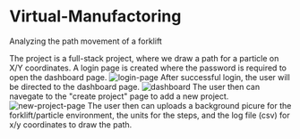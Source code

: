 # Virtual-Manufactoring
Analyzing the path movement of a forklift

The project is a full-stack project, where we draw a path for a particle on X/Y coordinates. 
A login page is created where the password is required to open the dashboard page. 
![login-page](https://user-images.githubusercontent.com/97854234/195269211-535b128d-f4d5-48c7-97e5-b96ee1d378cf.png)
After successful login, the user will be directed to the dashboard page.
![dashboard](https://user-images.githubusercontent.com/97854234/195269233-ce8fb3f1-0583-4b76-9ee4-f6f2bafdf9d4.png)
The user then can navegate to the "create project" page to add a new project.
![new-project-page](https://user-images.githubusercontent.com/97854234/195269271-35f6f619-ea9e-4ef8-bf01-0355189e30f4.png)
The user then can uploads a background picure for the forklift/particle environment, the units for the steps, and the log file (csv) for x/y coordinates to draw the path.

